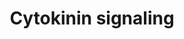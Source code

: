 ---
annotations:
- id: PW:0000465
  parent: signaling pathway
  type: Pathway Ontology
  value: hormone signaling pathway
authors:
- Pjaiswal
- Susan
- Egonw
- MaintBot
- Mkutmon
- Finterly
description: Cytokinin signaling pathway starts from receiving of the ligand (cytokinin)
  by the cytokinin receptors (a dimer), followed by a phosphate relay by acceptor
  and donor domains of the receptors and then the histidine phosphotransmitters (HPs).
  HPs activate the type-A and type-B Arabidopsis response regulators (ARRs) to initiate
  the downstream events in cytokinin mediated response. Caesar et al (2011) show receptor
  location in the endoplasmic reticulum membrane, though all the classical models
  show them on plasma membrane.  Paralogs from the A. thaliana genome for AHKs, AHPs,
  Type-A and Type-B ARRs were added as group members (not as members of complex) on
  the pathway diagram.
last-edited: 2021-05-31
organisms:
- Arabidopsis thaliana
communities:
  - Plants
redirect_from:
- /index.php/Pathway:WP2944
- /instance/WP2944
- /instance/WP2944_r118618
revision: r118618
schema-jsonld:
- '@context': https://schema.org/
  '@id': https://wikipathways.github.io/pathways/WP2944.html
  '@type': Dataset
  creator:
    '@type': Organization
    name: WikiPathways
  description: Cytokinin signaling pathway starts from receiving of the ligand (cytokinin)
    by the cytokinin receptors (a dimer), followed by a phosphate relay by acceptor
    and donor domains of the receptors and then the histidine phosphotransmitters
    (HPs). HPs activate the type-A and type-B Arabidopsis response regulators (ARRs)
    to initiate the downstream events in cytokinin mediated response. Caesar et al
    (2011) show receptor location in the endoplasmic reticulum membrane, though all
    the classical models show them on plasma membrane.  Paralogs from the A. thaliana
    genome for AHKs, AHPs, Type-A and Type-B ARRs were added as group members (not
    as members of complex) on the pathway diagram.
  keywords:
  - AHK1
  - AHK2
  - AHK3
  - AHK4
  - AHK5
  - AHP-Like
  - AHP1
  - AHP2
  - AHP3
  - AHP4
  - AHP5
  - AHP6
  - ARR1
  - ARR10
  - ARR11
  - ARR12
  - ARR13
  - ARR14
  - ARR15
  - ARR16
  - ARR17
  - ARR18
  - ARR19
  - ARR2
  - ARR20
  - ARR21
  - ARR3
  - ARR4
  - ARR5
  - ARR6
  - ARR7
  - ARR8
  - ARR9
  - Asp(D)
  - Cytokinin
  - His(H)
  license: CC0
  name: Cytokinin signaling
seo: CreativeWork
title: Cytokinin signaling
wpid: WP2944
---